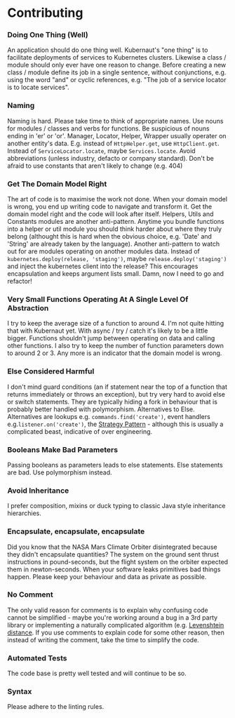 # Contributing

### Doing One Thing (Well)
An application should do one thing well. Kubernaut's "one thing" is to facilitate deployments of services to Kubernetes clusters. Likewise a class / module should only ever have one reason to change. Before creating a new class / module define its job in a single sentence, without conjunctions, e.g. using the word "and" or cyclic references, e.g. "The job of a service locator is to locate services".

### Naming
Naming is hard. Please take time to think of appropriate names. Use nouns for modules / classes and verbs for functions. Be suspicious of nouns ending in 'er' or 'or'. Manager, Locator, Helper, Wrapper usually operater on another entity's data. E.g. instead of `HttpHelper.get`, use `HttpClient.get`. Instead of `ServiceLocator.locate`, maybe `Services.locate`. Avoid abbreviations (unless industry, defacto or company standard). Don't be afraid to use constants that aren't likely to change (e.g. 404)

### Get The Domain Model Right
The art of code is to maximise the work not done. When your domain model is wrong, you end up writing code to navigate and transform it. Get the domain model right and the code will look after itself. Helpers, Utils and Constants modules are another anti-pattern. Anytime you bundle functions into a helper or util module you should think harder about where they truly belong (althought this is hard when the obvious choice, e.g. 'Date' and 'String' are already taken by the language). Another anti-pattern to watch out for are modules operating on another modules data. Instead of `kubernetes.deploy(release, 'staging')`, maybe `release.deploy('staging')` and inject the kubernetes client into the release? This encourages encapsulation and keeps argument lists small. Damn, now I need to go and refactor!

### Very Small Functions Operating At A Single Level Of Abstraction
I try to keep the average size of a function to around 4. I'm not quite hitting that with Kubernaut yet. With async / try / catch it's likely to be a little bigger. Functions shouldn't jump between operating on data and calling other functions. I also try to keep the number of function parameters down to around 2 or 3. Any more is an indicator that the domain model is wrong.

### Else Considered Harmful
I don't mind guard conditions (an if statement near the top of a function that returns immediately or throws an exception), but try very hard to avoid else or switch statements. They are typically hiding a fork in behaviour that is probably better handled with polymorphism. Alternatives to Else. Alternatives are lookups e.g. `commands.find('create')`, event handlers e.g.`listener.on('create')`, the [Strategy Pattern](https://en.wikipedia.org/wiki/Strategy_pattern) - although this is usually a complicated beast, indicative of over engineering.

### Booleans Make Bad Parameters
Passing booleans as parameters leads to else statements. Else statements are bad. Use polymorphism instead.

### Avoid Inheritance
I prefer composition, mixins or duck typing to classic Java style inheritance hierarchies.

### Encapsulate, encapsulate, encapsulate
Did you know that the NASA Mars Climate Orbiter disintegrated because they didn't encapsulate quantities? The system on the ground sent thrust instructions in pound-seconds, but the flight system on the orbiter expected them in newton-seconds. When your software leaks primitives bad things happen. Please keep your behaviour and data as private as possible.

### No Comment
The only valid reason for comments is to explain why confusing code cannot be simplified - maybe you're working around a bug in a 3rd party library or implementing a naturally complicated algorithm (e.g. [Levenshtein distance](https://en.wikipedia.org/wiki/Levenshtein_distance). If you use comments to explain code for some other reason, then instead of writing the comment, take the time to simplify the code.

### Automated Tests
The code base is pretty well tested and will continue to be so.

### Syntax
Please adhere to the linting rules.
